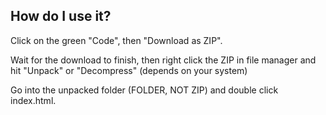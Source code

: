 ## How do I use it?
Click on the green "Code", then "Download as ZIP".<p>
Wait for the download to finish, then right click the ZIP in file manager and hit "Unpack" or "Decompress" (depends on your system)<p>
Go into the unpacked folder (FOLDER, NOT ZIP) and double click index.html.
